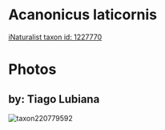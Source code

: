 
Acanonicus laticornis
=====================
  
[iNaturalist taxon id: 1227770](https://www.inaturalist.org/taxa/1227770)
# Photos

## by: Tiago Lubiana
  
![taxon220779592](https://inaturalist-open-data.s3.amazonaws.com/photos/236574815/medium.jpg)